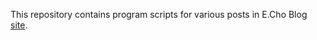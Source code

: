 This repository contains program scripts for various posts in E.Cho Blog [site](http://eric-cho.com). 
